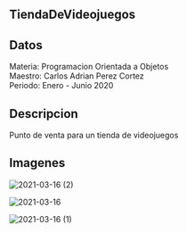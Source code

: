 ## TiendaDeVideojuegos

## Datos
Materia: Programacion Orientada a Objetos  
Maestro: Carlos Adrian Perez Cortez  
Periodo: Enero - Junio 2020

## Descripcion  
Punto de venta para un tienda de videojuegos

## Imagenes
![2021-03-16 (2)](https://user-images.githubusercontent.com/65144534/111382089-23ca9100-866c-11eb-8dcf-999db39935ef.png)

![2021-03-16](https://user-images.githubusercontent.com/65144534/111382093-24632780-866c-11eb-9a46-74038b90f6a7.png)

![2021-03-16 (1)](https://user-images.githubusercontent.com/65144534/111382094-24632780-866c-11eb-8425-b4b282511030.png)
